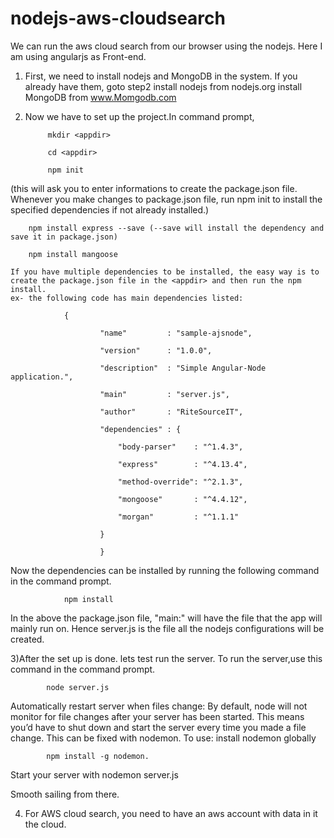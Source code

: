 # nodejs-aws-cloudsearch
 We can run the aws cloud search from our browser using the nodejs. Here I am using angularjs as Front-end.
1) First, we need to install nodejs and MongoDB in the system. If you already have them, goto step2
      install nodejs from nodejs.org
      install MongoDB from  www.Momgodb.com
2) Now we have to set up the project.In command prompt,
     
		 	mkdir <appdir>
			
			cd <appdir>
      
			npm init  
			
 (this will ask you to enter informations to create the package.json file. Whenever you make changes to package.json file, run npm init to install the specified dependencies if not already installed.)
  	
		npm install express --save (--save will install the dependency and save it in package.json)
	  
		npm install mangoose

	If you have multiple dependencies to be installed, the easy way is to create the package.json file in the <appdir> and then run the npm install. 
	ex- the following code has main dependencies listed: 
		
    			{
		
						"name"         : "sample-ajsnode",

						"version"      : "1.0.0",

						"description"  : "Simple Angular-Node application.",

						"main"         : "server.js",

						"author"       : "RiteSourceIT",

						"dependencies" : {

							"body-parser"    : "^1.4.3",

							"express"        : "^4.13.4",

							"method-override": "^2.1.3",

							"mongoose"       : "^4.4.12",

							"morgan"         : "^1.1.1"

						}

						}

Now the dependencies can be installed by running the following command in the command prompt.
		
				npm install 
    
In the above the package.json file, "main:" will have the file that the app will mainly run on. Hence server.js is the file all the nodejs configurations will be created.  

3)After the set up is done. lets test run the server. To run the server,use this command in the command prompt.

			node server.js

Automatically restart server when files change: By default, node will not monitor for file changes after your server has been started. This means you’d have to shut down and start the server every time you made a file change. This can be fixed with nodemon. To use: install nodemon globally

			npm install -g nodemon. 

Start your server with
			nodemon server.js

Smooth sailing from there.


4) For AWS cloud search, you need to have an aws account with data in it the cloud.
